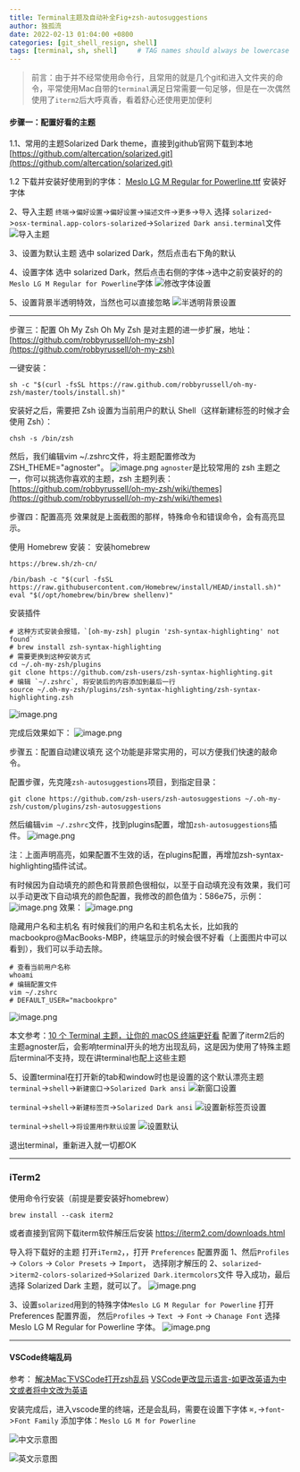 ```yaml
---
title: Terminal主题及自动补全Fig+zsh-autosuggestions
author: 独孤流
date: 2022-02-13 01:04:00 +0800
categories: [git_shell_resign, shell]
tags: [terminal, sh, shell]     # TAG names should always be lowercase
---
```


> 前言：由于并不经常使用命令行，且常用的就是几个git和进入文件夹的命令，平常使用Mac自带的`terminal`满足日常需要一句足够，但是在一次偶然使用了`iterm2`后大呼真香，看着舒心还使用更加便利

#### 步骤一：配置好看的主题
1.1、常用的主题Solarized Dark theme，直接到github官网下载到本地[https://github.com/altercation/solarized.git](https://github.com/altercation/solarized.git)

1.2 下载并安装好使用到的字体：
[Meslo LG M Regular for Powerline.ttf](https://github.com/powerline/fonts/blob/master/Meslo%20Slashed/Meslo%20LG%20M%20Regular%20for%20Powerline.ttf)
安装好字体

2、导入主题
`终端`->`偏好设置`->`偏好设置`->`描述文件`->`更多`->`导入`
选择
`solarized`->`osx-terminal.app-colors-solarized`->`Solarized Dark ansi.terminal`文件
![导入主题](/assets/img/terminal/terminal1-07.webp)

3、设置为默认主题
选中 solarized Dark，然后点击右下角的默认

4、设置字体
选中 solarized Dark，然后点击右侧的字体->选中之前安装好的的`Meslo LG M Regular for Powerline`字体
![修改字体设置](/assets/img/terminal/terminal1-08.webp)

5、设置背景半透明特效，当然也可以直接忽略
![半透明背景设置](/assets/img/terminal/terminal1-09.webp)

----
步骤三：配置 Oh My Zsh
Oh My Zsh 是对主题的进一步扩展，地址：[https://github.com/robbyrussell/oh-my-zsh](https://github.com/robbyrussell/oh-my-zsh)

一键安装：

```
sh -c "$(curl -fsSL https://raw.github.com/robbyrussell/oh-my-zsh/master/tools/install.sh)"

```

安装好之后，需要把 Zsh 设置为当前用户的默认 Shell（这样新建标签的时候才会使用 Zsh）：

```
chsh -s /bin/zsh
```
然后，我们编辑vim ~/.zshrc文件，将主题配置修改为ZSH_THEME="agnoster"。
![image.png](/assets/img/terminal/terminal1-15.webp)
`agnoster`是比较常用的 zsh 主题之一，你可以挑选你喜欢的主题，zsh 主题列表：[https://github.com/robbyrussell/oh-my-zsh/wiki/themes](https://github.com/robbyrussell/oh-my-zsh/wiki/themes)

步骤四：配置高亮
效果就是上面截图的那样，特殊命令和错误命令，会有高亮显示。

使用 Homebrew 安装：
安装homebrew
```
https://brew.sh/zh-cn/

/bin/bash -c "$(curl -fsSL https://raw.githubusercontent.com/Homebrew/install/HEAD/install.sh)"
eval "$(/opt/homebrew/bin/brew shellenv)"
```
安装插件

```
# 这种方式安装会报错，`[oh-my-zsh] plugin 'zsh-syntax-highlighting' not found`
# brew install zsh-syntax-highlighting
# 需要更换到这种安装方式
cd ~/.oh-my-zsh/plugins
git clone https://github.com/zsh-users/zsh-syntax-highlighting.git
# 编辑 `~/.zshrc`, 将安装后的内容添加到最后一行
source ~/.oh-my-zsh/plugins/zsh-syntax-highlighting/zsh-syntax-highlighting.zsh
```
![image.png](/assets/img/terminal/terminal1-03.png)

完成后效果如下：
![image.png](/assets/img/terminal/terminal1-00.png)

步骤五：配置自动建议填充
这个功能是非常实用的，可以方便我们快速的敲命令。

配置步骤，先克隆`zsh-autosuggestions`项目，到指定目录：

```
git clone https://github.com/zsh-users/zsh-autosuggestions ~/.oh-my-zsh/custom/plugins/zsh-autosuggestions
```
然后编辑`vim ~/.zshrc`文件，找到plugins配置，增加`zsh-autosuggestions`插件。
![image.png](/assets/img/terminal/terminal1-15.webp)

注：上面声明高亮，如果配置不生效的话，在plugins配置，再增加zsh-syntax-highlighting插件试试。

有时候因为自动填充的颜色和背景颜色很相似，以至于自动填充没有效果，我们可以手动更改下自动填充的颜色配置，我修改的颜色值为：586e75，示例：
![image.png](/assets/img/terminal/terminal1-05.webp)
效果：
![image.png](/assets/img/terminal/terminal1-06.webp)

隐藏用户名和主机名
有时候我们的用户名和主机名太长，比如我的macbookpro@MacBooks-MBP，终端显示的时候会很不好看（上面图片中可以看到），我们可以手动去除。
```
# 查看当前用户名称
whoami
# 编辑配置文件
vim ~/.zshrc
# DEFAULT_USER="macbookpro"
```
![image.png](/assets/img/terminal/terminal1-16.png)


本文参考：[10 个 Terminal 主题，让你的 macOS 终端更好看](https://sspai.com/post/53008)
配置了iterm2后的主题agnoster后，会影响terminal开头的地方出现乱码，这是因为使用了特殊主题后terminal不支持，现在讲terminal也配上这些主题




5、设置terminal在打开新的tab和window时也是设置的这个默认漂亮主题
`terminal`->`shell`->`新建窗口`->`Solarized Dark ansi`
![新窗口设置](/assets/img/terminal/terminal1-10.webp)

`terminal`->`shell`->`新建标签页`->`Solarized Dark ansi`
![设置新标签页设置](/assets/img/terminal/terminal1-11.webp)

`terminal`->`shell`->`将设置用作默认设置`
![设置默认](/assets/img/terminal/terminal1-12.webp)

退出terminal，重新进入就一切都OK

----
### iTerm2
使用命令行安装（前提是要安装好homebrew）
```
brew install --cask iterm2
```
或者直接到官网下载iterm软件解压后安装
https://iterm2.com/downloads.html

导入将下载好的主题
打开`iTerm2`，，打开 `Preferences` 配置界面
1、然后`Profiles` -> `Colors` -> `Color Presets` -> `Import`，
选择刚才解压的
2、`solarized`->`iterm2-colors-solarized`->`Solarized Dark.itermcolors`文件
导入成功，最后选择 Solarized Dark 主题，就可以了。
![image.png](/assets/img/terminal/terminal1-01.webp)

3、设置`solarized`用到的特殊字体`Meslo LG M Regular for Powerline`
打开 Preferences 配置界面，
然后`Profiles` -> `Text `-> `Font` -> `Chanage Font`
选择 Meslo LG M Regular for Powerline 字体。
![image.png](/assets/img/terminal/terminal1-02.webp)

----
#### VSCode终端乱码
参考：
[解决Mac下VSCode打开zsh乱码](https://juejin.cn/post/6844903895127293959)
[VSCode更改显示语言-如更改英语为中文或者将中文改为英语](https://blog.csdn.net/sinat_34104446/article/details/83033510)

安装完成后，进入vscode里的终端，还是会乱码，需要在设置下字体
`⌘,`->`font`->`Font Family` 添加字体：`Meslo LG M for Powerline`

![中文示意图](/assets/img/terminal/terminal1-13.webp)

![英文示意图](/assets/img/terminal/terminal1-14.webp)
